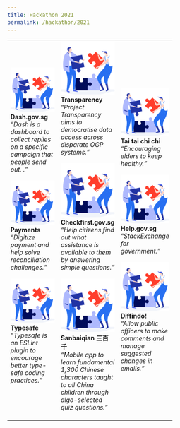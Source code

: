 ```yaml
---
title: Hackathon 2021
permalink: /hackathon/2021
---
```

<table width="300px">
<tbody>
      <td width="100px">
          <a href=""><img src="/images/solve.svg" alt="Dash.gov.sg" title="Dash.gov.sg"/></a><br /><strong>Dash.gov.sg</strong><br /><em>“Dash is a dashboard to collect replies on a specific campaign that people send out. .”</em>
          <br /><br />
          <a href=""><img src="/images/solve.svg" alt="Payments" title="Payments" /></a><br /><strong>Payments</strong><br /><em>“Digitize payment and help solve reconciliation challenges.”</em> 
          <br /><br />
          <a href=""><img src="/images/solve.svg" alt="Typesafe" title="Typesafe" /></a><br /><strong>Typesafe</strong><br /><em>“Typesafe is an ESLint plugin to encourage better type-safe coding practices.”</em> 
          <br /><br />
      </td>
      <td width="100px">
      <a href=""><img src="/images/solve.svg" alt="Transparency" title="Transparency" /></a><br /><strong>Transparency</strong><br /><em>“Project Transparency aims to democratise data access across disparate OGP systems.”</em> 
          <br /><br />
      <a href=""><img src="/images/solve.svg" alt="Checkfirst.gov.sg" title="Checkfirst.gov.sg" /></a><br /><strong>Checkfirst.gov.sg</strong><br /><em>“Help citizens find out what assistance is available to them by answering simple questions.”</em> 
          <br /><br />
      <a href=""><img src="/images/solve.svg" alt="Sanbaiqian 三百千" title="Sanbaiqian 三百千" /></a><br /><strong>Sanbaiqian 三百千</strong><br /><em>“Mobile app to learn fundamental 1,300 Chinese characters taught to all China children through algo-selected quiz questions.”</em> 
          <br /><br />
      <td width="100px">
      <a href=""><img src="/images/solve.svg" alt="Tai tai chi chi" title="Tai tai chi chi" /></a><br /><strong>Tai tai chi chi</strong><br /><em>“Encouraging elders to keep healthy.”</em> 
          <br /><br />
      <a href=""><img src="/images/solve.svg" alt="Help.gov.sg" title="Help.gov.sg" /></a><br /><strong>Help.gov.sg</strong><br /><em>“StackExchange for government.”</em> 
          <br /><br />
      <a href=""><img src="/images/solve.svg" alt="Diffindo!" title="Diffindo!" /></a><br /><strong>Diffindo!</strong><br /><em>“Allow public officers to make comments and manage suggested changes in emails.”</em> 
      </td>
  </tbody>
</table>

